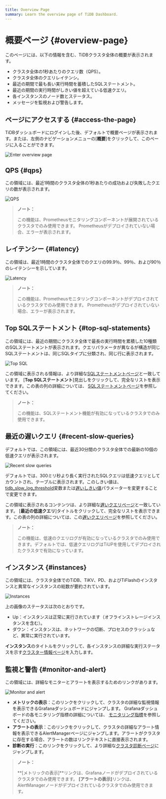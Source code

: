 ```yaml
---
title: Overview Page
summary: Learn the overview page of TiDB Dashboard.
---
```


# 概要ページ {#overview-page}

このページには、以下の情報を含む、TiDBクラスタ全体の概要が表示されます。

-   クラスタ全体の1秒あたりのクエリ数（QPS）。
-   クラスタ全体のクエリレイテンシ。
-   最近の期間で最も長い実行時間を蓄積したSQLステートメント。
-   最近の期間の実行時間がしきい値を超えている低速クエリ。
-   各インスタンスのノード数とステータス。
-   メッセージを監視および警告します。

## ページにアクセスする {#access-the-page}

TiDBダッシュボードにログインした後、デフォルトで概要ページが表示されます。または、左側のナビゲーションメニューの[**概要**]をクリックして、このページに入ることができます。

![Enter overview page](https://docs-download.pingcap.com/media/images/docs/dashboard/dashboard-overview-access.png)

## QPS {#qps}

この領域には、最近1時間のクラスタ全体の1秒あたりの成功および失敗したクエリの数が表示されます。

![QPS](https://docs-download.pingcap.com/media/images/docs/dashboard/dashboard-overview-qps.png)

> **ノート：**
>
> この機能は、Prometheusモニタリングコンポーネントが展開されているクラスタでのみ使用できます。 Prometheusがデプロイされていない場合、エラーが表示されます。

## レイテンシー {#latency}

この領域は、最近1時間のクラスタ全体でのクエリの99.9％、99％、および90％のレイテンシーを示しています。

![Latency](https://docs-download.pingcap.com/media/images/docs/dashboard/dashboard-overview-latency.png)

> **ノート：**
>
> この機能は、Prometheusモニタリングコンポーネントがデプロイされているクラスタでのみ使用できます。 Prometheusがデプロイされていない場合、エラーが表示されます。

## Top SQLステートメント {#top-sql-statements}

この領域には、最近の期間にクラスタ全体で最長の実行時間を累積した10種類のSQLステートメントが表示されます。クエリパラメータが異なるが構造が同じSQLステートメントは、同じSQLタイプに分類され、同じ行に表示されます。

![Top SQL](https://docs-download.pingcap.com/media/images/docs/dashboard/dashboard-overview-top-statements.png)

この領域に表示される情報は、より詳細な[SQLステートメントページ](/dashboard/dashboard-statement-list.md)と一致しています。 [**Top SQLステートメント**]見出しをクリックして、完全なリストを表示できます。この表の列の詳細については、 [SQLステートメントページ](/dashboard/dashboard-statement-list.md)を参照してください。

> **ノート：**
>
> この機能は、SQLステートメント機能が有効になっているクラスタでのみ使用できます。

## 最近の遅いクエリ {#recent-slow-queries}

デフォルトでは、この領域には、最近30分間のクラスタ全体での最新の10個の低速クエリが表示されます。

![Recent slow queries](https://docs-download.pingcap.com/media/images/docs/dashboard/dashboard-overview-slow-query.png)

デフォルトでは、300ミリ秒より長く実行されたSQLクエリは低速クエリとしてカウントされ、テーブルに表示されます。このしきい値は、 [tidb_slow_log_threshold](/system-variables.md#tidb_slow_log_threshold)変数または[遅いしきい値](/tidb-configuration-file.md#slow-threshold)パラメーターを変更することで変更できます。

この領域に表示されるコンテンツは、より詳細な[遅いクエリページ](/dashboard/dashboard-slow-query.md)と一致しています。 [**最近の低速クエリ**]タイトルをクリックして、完全なリストを表示できます。この表の列の詳細については、この[遅いクエリページ](/dashboard/dashboard-slow-query.md)を参照してください。

> **ノート：**
>
> この機能は、低速のクエリログが有効になっているクラスタでのみ使用できます。デフォルトでは、低速クエリログはTiUPを使用してデプロイされたクラスタで有効になっています。

## インスタンス {#instances}

この領域には、クラスタ全体でのTiDB、TiKV、PD、およびTiFlashのインスタンスと異常なインスタンスの総数が要約されています。

![Instances](https://docs-download.pingcap.com/media/images/docs/dashboard/dashboard-overview-instances.png)

上の画像のステータスは次のとおりです。

-   Up：インスタンスは正常に実行されています（オフラインストレージインスタンスを含む）。
-   ダウン：インスタンスは、ネットワークの切断、プロセスのクラッシュなど、異常に実行されています。

**インスタンス**のタイトルをクリックして、各インスタンスの詳細な実行ステータスを示す[クラスター情報ページ](/dashboard/dashboard-cluster-info.md)を入力します。

## 監視と警告 {#monitor-and-alert}

この領域には、詳細なモニターとアラートを表示するためのリンクがあります。

![Monitor and alert](https://docs-download.pingcap.com/media/images/docs/dashboard/dashboard-overview-monitor.png)

-   **メトリックの表示**：このリンクをクリックして、クラスタの詳細な監視情報を表示できるGrafanaダッシュボードにジャンプします。 Grafanaダッシュボードの各モニタリング指標の詳細については、 [モニタリング指標](/grafana-overview-dashboard.md)を参照してください。
-   **アラートの表示**：このリンクをクリックして、クラスタの詳細なアラート情報を表示できるAlertManagerページにジャンプします。アラートがクラスタに存在する場合、アラートの数はリンクテキストに直接表示されます。
-   **診断の実行**：このリンクをクリックして、より詳細な[クラスタ診断ページ](/dashboard/dashboard-diagnostics-access.md)にジャンプします。

> **ノート：**
>
> **[メトリックの表示]**リンクは、Grafanaノードがデプロイされているクラスタでのみ使用できます。 <strong>[アラートの表示]</strong>リンクは、AlertManagerノードがデプロイされているクラスタでのみ使用できます。
